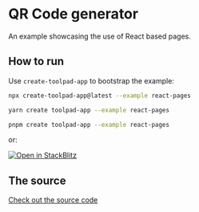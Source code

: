 # QR Code generator

An example showcasing the use of React based pages.

## How to run

Use `create-toolpad-app` to bootstrap the example:

```bash
npx create-toolpad-app@latest --example react-pages
```

```bash
yarn create toolpad-app --example react-pages
```

```bash
pnpm create toolpad-app --example react-pages
```

or:

[![Open in StackBlitz](https://developer.stackblitz.com/img/open_in_stackblitz.svg)](https://stackblitz.com/fork/github/mui/mui-toolpad/tree/master/examples/react-pages)

## The source

[Check out the source code](https://github.com/mui/mui-toolpad/tree/master/examples/react-pages)
